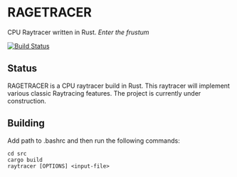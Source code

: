 # RAGETRACER
CPU Raytracer written in Rust.
*Enter the frustum*

[![Build Status](https://travis-ci.org/carolinecullen/Rust-Raytracer.svg?branch=master)](https://travis-ci.org/carolinecullen/Rust-Raytracer)

Status
------
RAGETRACER is a CPU raytracer build in Rust. This raytracer will implement various classic Raytracing features. The project is currently under construction.

Building
--------
Add path to .bashrc and then run the following commands:

``` {.sourceCode .sh}
cd src
cargo build
raytracer [OPTIONS] <input-file>
```
